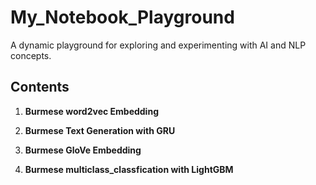 # My_Notebook_Playground

A dynamic playground for exploring and experimenting with AI and NLP concepts.

## Contents

1. **Burmese word2vec Embedding**

2. **Burmese Text Generation with GRU**

3. **Burmese GloVe Embedding**

4. **Burmese multiclass_classfication with LightGBM**


